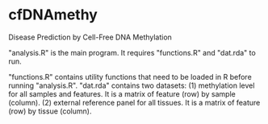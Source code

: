 # cfDNAmethy
Disease Prediction by Cell-Free DNA Methylation 

"analysis.R" is the main program. It requires "functions.R" and "dat.rda" to run. 

"functions.R" contains utility functions that need to be loaded in R before running "analysis.R". 
"dat.rda" contains two datasets:
(1) methylation level for all samples and features. It is a matrix of feature (row) by sample (column).
(2) external reference panel for all tissues. It is a matrix of feature (row) by tissue (column).

